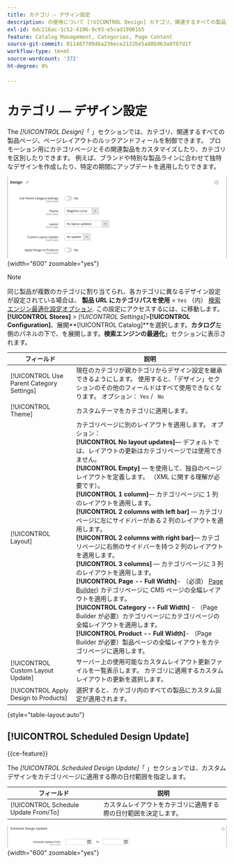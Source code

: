 ```yaml
---
title: カテゴリ — デザイン設定
description: の使用について [!UICONTROL Design] カテゴリ、関連するすべての製品ページ、ページレイアウトのルックアンドフィールを定義する設定。
exl-id: 6dc216ac-1c52-4196-9c93-e5cad19901b5
feature: Catalog Management, Categories, Page Content
source-git-commit: 01148770946a236ece2122be5a88b963a0f07d1f
workflow-type: tm+mt
source-wordcount: '372'
ht-degree: 0%

---
```


# カテゴリ — デザイン設定

The _[!UICONTROL Design]_「 」セクションでは、カテゴリ、関連するすべての製品ページ、ページレイアウトのルックアンドフィールを制御できます。 プロモーション用にカテゴリページとその関連製品をカスタマイズしたり、カテゴリを区別したりできます。 例えば、ブランドや特別な製品ラインに合わせて独特なデザインを作成したり、特定の期間にアップデートを適用したりできます。

![カテゴリのデザイン設定](./assets/category-design.png){width="600" zoomable="yes"}

>[!NOTE]
>
>同じ製品が複数のカテゴリに割り当てられ、各カテゴリに異なるデザイン設定が設定されている場合は、 **製品 URL にカテゴリパスを使用** = `Yes` （内） [検索エンジン最適化設定オプション](../configuration-reference/catalog/catalog.md#search-engine-optimization). この設定にアクセスするには、に移動します。  **[!UICONTROL Stores]** > _[!UICONTROL Settings]_>**[!UICONTROL Configuration]**、展開&#x200B;**[!UICONTROL Catalog]**を選択します。**カタログ**左側のパネルの下で、を展開します。**検索エンジンの最適化**」セクションに表示されます。

| フィールド | 説明 |
|--- |--- |
| [!UICONTROL Use Parent Category Settings] | 現在のカテゴリが親カテゴリからデザイン設定を継承できるようにします。 使用すると、「デザイン」セクションのその他のフィールドはすべて使用できなくなります。 オプション： `Yes` / ` No` |
| [!UICONTROL Theme] | カスタムテーマをカテゴリに適用します。 |
| [!UICONTROL Layout] | カテゴリページに別のレイアウトを適用します。 オプション： <br/>**[!UICONTROL No layout updates]**— デフォルトでは、レイアウトの更新はカテゴリページでは使用できません。<br/>**[!UICONTROL Empty]**  — を使用して、独自のページレイアウトを定義します。 （XML に関する理解が必要です）。 <br/>**[!UICONTROL 1 column]**— カテゴリページに 1 列のレイアウトを適用します。<br/>**[!UICONTROL 2 columns with left bar]**  — カテゴリページに左にサイドバーがある 2 列のレイアウトを適用します。 <br/>**[!UICONTROL 2 columns with right bar]**— カテゴリページに右側のサイドバーを持つ 2 列のレイアウトを適用します。<br/>**[!UICONTROL 3 columns]**  — カテゴリページに 3 列のレイアウトを適用します。<br/>**[!UICONTROL Page -- Full Width]**- （必須） [Page Builder](../page-builder/introduction.md)) カテゴリページに CMS ページの全幅レイアウトを適用します。<br/>**[!UICONTROL Category -- Full Width]** - （Page Builder が必要）カテゴリページにカテゴリページの全幅レイアウトを適用します。 <br/>**[!UICONTROL Product -- Full Width]**- （Page Builder が必要）製品ページの全幅レイアウトをカテゴリページに適用します。 |
| [!UICONTROL Custom Layout Update] | サーバー上の使用可能なカスタムレイアウト更新ファイルを一覧表示します。 カテゴリに適用するカスタムレイアウトの更新を選択します。 |
| [!UICONTROL Apply Design to Products] | 選択すると、カテゴリ内のすべての製品にカスタム設定が適用されます。 |

{style="table-layout:auto"}

## [!UICONTROL Scheduled Design Update]

{{ce-feature}}

The _[!UICONTROL Scheduled Design Update]_「 」セクションでは、カスタムデザインをカテゴリページに適用する際の日付範囲を指定します。

| フィールド | 説明 |
|--- |--- |
| [!UICONTROL Schedule Update From/To] | カスタムレイアウトをカテゴリに適用する際の日付範囲を決定します。 |

![予定されているデザインの更新](./assets/category-scheduled-design-update.png){width="600" zoomable="yes"}
